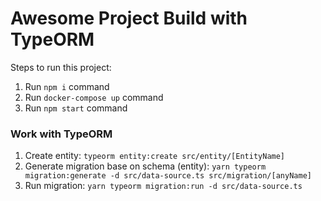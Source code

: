 # Awesome Project Build with TypeORM

Steps to run this project:

1. Run `npm i` command
2. Run `docker-compose up` command
3. Run `npm start` command

### Work with TypeORM
1. Create entity: `typeorm entity:create src/entity/[EntityName]`
2. Generate migration base on schema (entity): `yarn typeorm migration:generate -d src/data-source.ts src/migration/[anyName]`
3. Run migration: `yarn typeorm migration:run -d src/data-source.ts`
